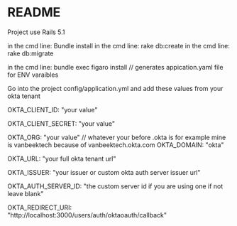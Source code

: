 # README
Project use Rails 5.1

in the cmd line: Bundle install
in the cmd line: rake db:create
in the cmd line: rake db:migrate

in the cmd line: bundle exec figaro install // generates appication.yaml file for ENV varaibles


Go into the project config/application.yml and add these values from your okta tenant

OKTA_CLIENT_ID: "your value"

OKTA_CLIENT_SECRET: "your value"

OKTA_ORG: "your value" // whatever your before .okta is for example mine is vanbeektech because of vanbeektech.okta.com
OKTA_DOMAIN: "okta"

OKTA_URL: "your full okta tenant url"

OKTA_ISSUER: "your issuer or custom okta auth server issuer url"

OKTA_AUTH_SERVER_ID: "the custom server id if you are using one if not leave blank"

OKTA_REDIRECT_URI: "http://localhost:3000/users/auth/oktaoauth/callback"

